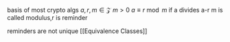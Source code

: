 basis of most crypto algs
$a,r,m\in \mathcal Z$ $m>0$
$a\equiv r \bmod m$
if a divides a-r
m is called modulus,r is reminder

reminders are not unique
[[Equivalence Classes]]

